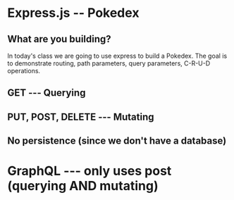 # Express.js -- Pokedex

## What are you building?

In today's class we are going to use express to build a Pokedex. The goal is to
demonstrate routing, path parameters, query parameters, C-R-U-D operations.

## GET --- Querying

## PUT, POST, DELETE --- Mutating

## No persistence (since we don't have a database)

# GraphQL --- only uses post (querying AND mutating)
